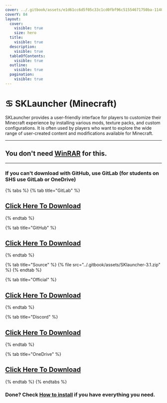 ```yaml
---
cover: ../.gitbook/assets/e1d61cc6d5f05c33c1cd0fbf96c51554671750ba-1140x620.png
coverY: 84
layout:
  cover:
    visible: true
    size: hero
  title:
    visible: true
  description:
    visible: true
  tableOfContents:
    visible: true
  outline:
    visible: true
  pagination:
    visible: true
---
```


# ♋ SKLauncher (Minecraft)

SKLauncher provides a user-friendly interface for players to customize their Minecraft experience by installing various mods, texture packs, and custom configurations. It is often used by players who want to explore the wide range of user-created content and modifications available for Minecraft.

***

## You don't need [WinRAR](winrar.md) for this.

***

### If you can't download with GitHub, use GitLab (for students on SHS use GitLab or OneDrive)

{% tabs %}
{% tab title="GitLab" %}
## [Click Here To Download](https://gitlab.com/fozalors/fountaine/-/raw/main/apps/SKlauncher-3.1.zip)
{% endtab %}

{% tab title="GitHub" %}
## [Click Here To Download](https://github.com/golfista/fountaine/raw/main/apps/SKlauncher-3.1.zip)
{% endtab %}

{% tab title="Source" %}
{% file src="../.gitbook/assets/SKlauncher-3.1.zip" %}
{% endtab %}

{% tab title="Official" %}
## [Click Here To Download](https://skmedix.pl/\_data/SKlauncher-3.1.zip)
{% endtab %}

{% tab title="Discord" %}
## [Click Here To Download](https://cdn.discordapp.com/attachments/1113994556787146843/1150923889518583828/SKlauncher-3.1.zip)
{% endtab %}

{% tab title="OneDrive" %}
## [Click Here To Download](https://1drv.ms/u/s!AkX2q12uku0fgfBzVtBIz7n575Y31Q?e=xQfm3L)
{% endtab %}
{% endtabs %}

### Done? Check [How to install](../how-to-install/) if you have everything you need.
